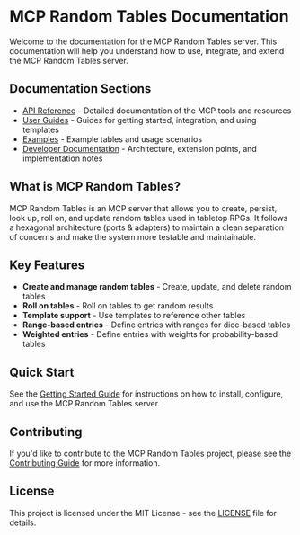 # MCP Random Tables Documentation

Welcome to the documentation for the MCP Random Tables server. This documentation will help you understand how to use, integrate, and extend the MCP Random Tables server.

## Documentation Sections

- [API Reference](./api/README.md) - Detailed documentation of the MCP tools and resources
- [User Guides](./guides/README.md) - Guides for getting started, integration, and using templates
- [Examples](./examples/README.md) - Example tables and usage scenarios
- [Developer Documentation](./dev/README.md) - Architecture, extension points, and implementation notes

## What is MCP Random Tables?

MCP Random Tables is an MCP server that allows you to create, persist, look up, roll on, and update random tables used in tabletop RPGs. It follows a hexagonal architecture (ports & adapters) to maintain a clean separation of concerns and make the system more testable and maintainable.

## Key Features

- **Create and manage random tables** - Create, update, and delete random tables
- **Roll on tables** - Roll on tables to get random results
- **Template support** - Use templates to reference other tables
- **Range-based entries** - Define entries with ranges for dice-based tables
- **Weighted entries** - Define entries with weights for probability-based tables

## Quick Start

See the [Getting Started Guide](./guides/getting-started.md) for instructions on how to install, configure, and use the MCP Random Tables server.

## Contributing

If you'd like to contribute to the MCP Random Tables project, please see the [Contributing Guide](../CONTRIBUTING.md) for more information.

## License

This project is licensed under the MIT License - see the [LICENSE](../LICENSE) file for details.
